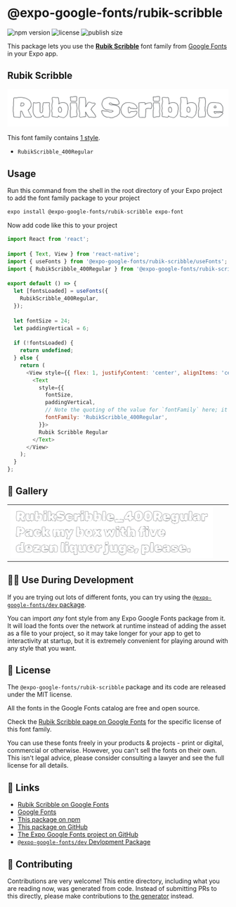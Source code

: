 # @expo-google-fonts/rubik-scribble

![npm version](https://flat.badgen.net/npm/v/@expo-google-fonts/rubik-scribble)
![license](https://flat.badgen.net/github/license/expo/google-fonts)
![publish size](https://flat.badgen.net/packagephobia/install/@expo-google-fonts/rubik-scribble)

This package lets you use the [**Rubik Scribble**](https://fonts.google.com/specimen/Rubik+Scribble) font family from [Google Fonts](https://fonts.google.com/) in your Expo app.

## Rubik Scribble

![Rubik Scribble](./font-family.png)

This font family contains [1 style](#-gallery).

- `RubikScribble_400Regular`

## Usage

Run this command from the shell in the root directory of your Expo project to add the font family package to your project
```sh
expo install @expo-google-fonts/rubik-scribble expo-font
```

Now add code like this to your project
```js
import React from 'react';

import { Text, View } from 'react-native';
import { useFonts } from '@expo-google-fonts/rubik-scribble/useFonts';
import { RubikScribble_400Regular } from '@expo-google-fonts/rubik-scribble/400Regular';

export default () => {
  let [fontsLoaded] = useFonts({
    RubikScribble_400Regular,
  });

  let fontSize = 24;
  let paddingVertical = 6;

  if (!fontsLoaded) {
    return undefined;
  } else {
    return (
      <View style={{ flex: 1, justifyContent: 'center', alignItems: 'center' }}>
        <Text
          style={{
            fontSize,
            paddingVertical,
            // Note the quoting of the value for `fontFamily` here; it expects a string!
            fontFamily: 'RubikScribble_400Regular',
          }}>
          Rubik Scribble Regular
        </Text>
      </View>
    );
  }
};

```

## 🔡 Gallery


||||
|-|-|-|
|![RubikScribble_400Regular](.//400Regular/RubikScribble_400Regular.ttf.png)||||


## 👩‍💻 Use During Development

If you are trying out lots of different fonts, you can try using the [`@expo-google-fonts/dev` package](https://github.com/freeboub/google-fonts/tree/master/font-packages/dev#readme).

You can import *any* font style from any Expo Google Fonts package from it. It will load the fonts
over the network at runtime instead of adding the asset as a file to your project, so it may take longer
for your app to get to interactivity at startup, but it is extremely convenient
for playing around with any style that you want.

## 📖 License

The `@expo-google-fonts/rubik-scribble` package and its code are released under the MIT license.

All the fonts in the Google Fonts catalog are free and open source.

Check the [Rubik Scribble page on Google Fonts](https://fonts.google.com/specimen/Rubik+Scribble) for the specific license of this font family.

You can use these fonts freely in your products & projects - print or digital, commercial or otherwise. However, you can't sell the fonts on their own. This isn't legal advice, please consider consulting a lawyer and see the full license for all details.

## 🔗 Links

- [Rubik Scribble on Google Fonts](https://fonts.google.com/specimen/Rubik+Scribble)
- [Google Fonts](https://fonts.google.com/)
- [This package on npm](https://www.npmjs.com/package/@expo-google-fonts/rubik-scribble)
- [This package on GitHub](https://github.com/freeboub/google-fonts/tree/master/font-packages/rubik-scribble)
- [The Expo Google Fonts project on GitHub](https://github.com/freeboub/google-fonts)
- [`@expo-google-fonts/dev` Devlopment Package](https://github.com/freeboub/google-fonts/tree/master/font-packages/dev)

## 🤝 Contributing

Contributions are very welcome! This entire directory, including what you are reading now, was generated from code. Instead of submitting PRs to this directly, please make contributions to [the generator](https://github.com/freeboub/google-fonts/tree/master/packages/generator) instead.
